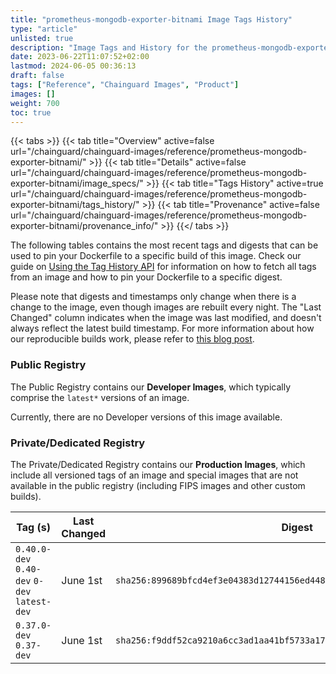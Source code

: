 ```yaml
---
title: "prometheus-mongodb-exporter-bitnami Image Tags History"
type: "article"
unlisted: true
description: "Image Tags and History for the prometheus-mongodb-exporter-bitnami Chainguard Image"
date: 2023-06-22T11:07:52+02:00
lastmod: 2024-06-05 00:36:13
draft: false
tags: ["Reference", "Chainguard Images", "Product"]
images: []
weight: 700
toc: true
---
```


{{< tabs >}}
{{< tab title="Overview" active=false url="/chainguard/chainguard-images/reference/prometheus-mongodb-exporter-bitnami/" >}}
{{< tab title="Details" active=false url="/chainguard/chainguard-images/reference/prometheus-mongodb-exporter-bitnami/image_specs/" >}}
{{< tab title="Tags History" active=true url="/chainguard/chainguard-images/reference/prometheus-mongodb-exporter-bitnami/tags_history/" >}}
{{< tab title="Provenance" active=false url="/chainguard/chainguard-images/reference/prometheus-mongodb-exporter-bitnami/provenance_info/" >}}
{{</ tabs >}}

The following tables contains the most recent tags and digests that can be used to pin your Dockerfile to a specific build of this image. Check our guide on [Using the Tag History API](/chainguard/chainguard-images/using-the-tag-history-api/) for information on how to fetch all tags from an image and how to pin your Dockerfile to a specific digest.

Please note that digests and timestamps only change when there is a change to the image, even though images are rebuilt every night. The "Last Changed" column indicates when the image was last modified, and doesn't always reflect the latest build timestamp. For more information about how our reproducible builds work, please refer to [this blog post](https://www.chainguard.dev/unchained/reproducing-chainguards-reproducible-image-builds).

### Public Registry
The Public Registry contains our **Developer Images**, which typically comprise the `latest*` versions of an image.

Currently, there are no Developer versions of this image available.

### Private/Dedicated Registry
The Private/Dedicated Registry contains our **Production Images**, which include all versioned tags of an image and special images that are not available in the public registry (including FIPS images and other custom builds).

| Tag (s)                                       | Last Changed | Digest                                                                    |
|-----------------------------------------------|--------------|---------------------------------------------------------------------------|
|  `0.40.0-dev` `0.40-dev` `0-dev` `latest-dev` | June 1st     | `sha256:899689bfcd4ef3e04383d12744156ed448234ea1e6082f220d481115117f5fdd` |
|  `0.37.0-dev` `0.37-dev`                      | June 1st     | `sha256:f9ddf52ca9210a6cc3ad1aa41bf5733a17bda6fd9dd94073bfa32bd4dcd60dbd` |

